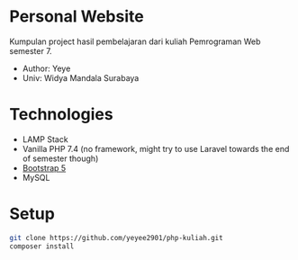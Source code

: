 # Personal Website
Kumpulan project hasil pembelajaran dari kuliah Pemrograman Web semester 7.
* Author: Yeye
* Univ: Widya Mandala Surabaya

# Technologies
* LAMP Stack
* Vanilla PHP 7.4 (no framework, might try to use Laravel towards the end of semester though)
* [Bootstrap 5](https://getbootstrap.com/docs/5.0/getting-started/introduction/)
* MySQL

# Setup
```bash
git clone https://github.com/yeyee2901/php-kuliah.git
composer install
```

